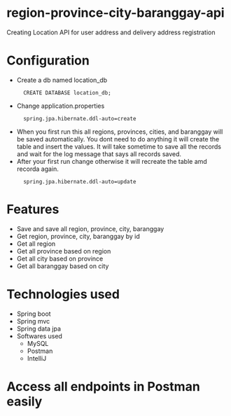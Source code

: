 # region-province-city-baranggay-api
Creating Location API for user address and delivery address registration

# Configuration
 - Create a db named location_db
   ```
     CREATE DATABASE location_db;
   ```
 - Change application.properties
   ```
     spring.jpa.hibernate.ddl-auto=create
   ```
 - When you first run this all regions, provinces, cities, and baranggay will be saved automatically.
 You dont need to do anything it will create the table and insert the values. It will take sometime
 to save all the records and wait for the log message that says all records saved.
 - After your first run change otherwise it will recreate the table amd recorda again.
   ```
     spring.jpa.hibernate.ddl-auto=update
   ```
   
# Features
 - Save and save all region, province, city, baranggay
 - Get region, province, city, baranggay by id
 - Get all region
 - Get all province based on region
 - Get all city based on province
 - Get all baranggay based on city

# Technologies used
 - Spring boot
 - Spring mvc
 - Spring data jpa
 - Softwares used
   - MySQL
   - Postman
   - IntelliJ
 
# Access all endpoints in Postman easily
